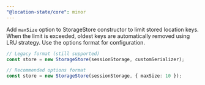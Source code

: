 ```yaml
---
"@location-state/core": minor
---
```


Add `maxSize` option to StorageStore constructor to limit stored location keys. When the limit is exceeded, oldest keys are automatically removed using LRU strategy. Use the options format for configuration.

```ts
// Legacy format (still supported)
const store = new StorageStore(sessionStorage, customSerializer);

// Recommended options format
const store = new StorageStore(sessionStorage, { maxSize: 10 });
```
